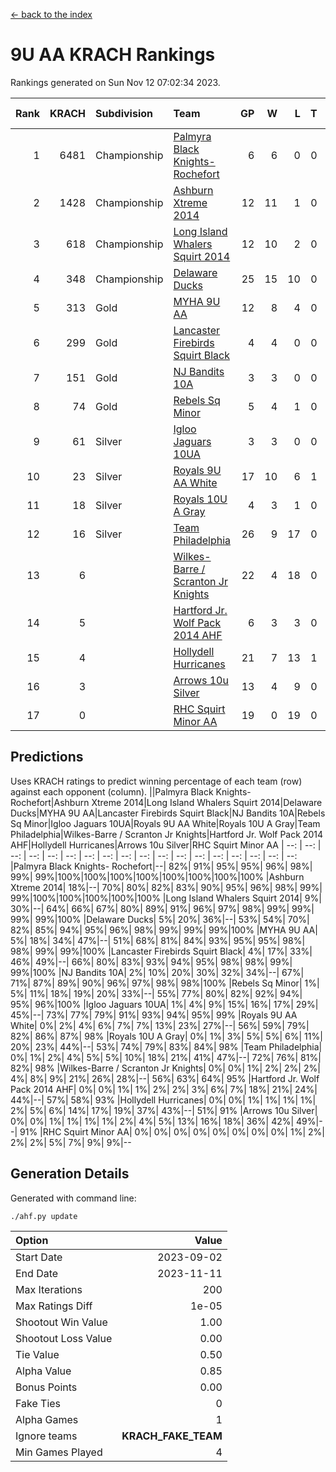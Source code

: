 [<- back to the index](readme.md)
# 9U AA KRACH Rankings
Rankings generated on Sun Nov 12 07:02:34 2023.

Rank|KRACH|Subdivision|Team|GP|W|L|T|OTW|OTL|SoS|Exp Wins|Win Diff
---:|---:|:---|:---|---:|---:|---:|---:|---:|---:|---:|---:|---:
1|6481|Championship|[Palmyra Black Knights- Rochefort](https://gamesheetstats.com/seasons/3659/teams/140260/schedule)|6|6|0|0|0|0|154|6.8|-0.0
2|1428|Championship|[Ashburn Xtreme 2014](https://gamesheetstats.com/seasons/3659/teams/140217/schedule)|12|11|1|0|0|0|162|11.8|-0.0
3|618|Championship|[Long Island Whalers Squirt 2014](https://gamesheetstats.com/seasons/3659/teams/140221/schedule)|12|10|2|0|1|0|215|10.8|-0.0
4|348|Championship|[Delaware Ducks](https://gamesheetstats.com/seasons/3659/teams/140218/schedule)|25|15|10|0|0|3|1082|15.8|-0.0
5|313|Gold|[MYHA 9U AA](https://gamesheetstats.com/seasons/3659/teams/140222/schedule)|12|8|4|0|2|0|234|8.8|-0.0
6|299|Gold|[Lancaster Firebirds Squirt Black](https://gamesheetstats.com/seasons/3659/teams/140256/schedule)|4|4|0|0|0|0|9|4.9|0.0
7|151|Gold|[NJ Bandits 10A](https://gamesheetstats.com/seasons/3659/teams/140259/schedule)|3|3|0|0|0|0|6|3.9|0.0
8|74|Gold|[Rebels Sq Minor](https://gamesheetstats.com/seasons/3659/teams/140223/schedule)|5|4|1|0|1|0|63|4.9|0.0
9|61|Silver|[Igloo Jaguars 10UA](https://gamesheetstats.com/seasons/3659/teams/140253/schedule)|3|3|0|0|0|0|2|3.9|0.0
10|23|Silver|[Royals 9U AA White](https://gamesheetstats.com/seasons/3659/teams/140225/schedule)|17|10|6|1|0|0|136|11.4|0.0
11|18|Silver|[Royals 10U A Gray](https://gamesheetstats.com/seasons/3659/teams/140262/schedule)|4|3|1|0|0|0|6|3.9|0.0
12|16|Silver|[Team Philadelphia](https://gamesheetstats.com/seasons/3659/teams/140226/schedule)|26|9|17|0|0|1|565|9.9|0.0
13|6||[Wilkes-Barre / Scranton Jr Knights](https://gamesheetstats.com/seasons/3659/teams/140228/schedule)|22|4|18|0|0|0|748|4.9|0.0
14|5||[Hartford Jr. Wolf Pack 2014 AHF](https://gamesheetstats.com/seasons/3659/teams/140219/schedule)|6|3|3|0|0|0|91|3.9|0.0
15|4||[Hollydell Hurricanes](https://gamesheetstats.com/seasons/3659/teams/140220/schedule)|21|7|13|1|0|0|94|8.4|0.0
16|3||[Arrows 10u Silver](https://gamesheetstats.com/seasons/3659/teams/140216/schedule)|13|4|9|0|0|0|166|4.9|0.0
17|0||[RHC Squirt Minor AA](https://gamesheetstats.com/seasons/3659/teams/140224/schedule)|19|0|19|0|0|0|99|0.9|0.0

## Predictions
Uses KRACH ratings to predict winning percentage of each team (row) against each opponent (column).
||Palmyra Black Knights- Rochefort|Ashburn Xtreme 2014|Long Island Whalers Squirt 2014|Delaware Ducks|MYHA 9U AA|Lancaster Firebirds Squirt Black|NJ Bandits 10A|Rebels Sq Minor|Igloo Jaguars 10UA|Royals 9U AA White|Royals 10U A Gray|Team Philadelphia|Wilkes-Barre / Scranton Jr Knights|Hartford Jr. Wolf Pack 2014 AHF|Hollydell Hurricanes|Arrows 10u Silver|RHC Squirt Minor AA
| --: | --: | --: | --: | --: | --: | --: | --: | --: | --: | --: | --: | --: | --: | --: | --: | --: | --: 
|Palmyra Black Knights- Rochefort|--| 82%| 91%| 95%| 95%| 96%| 98%| 99%| 99%|100%|100%|100%|100%|100%|100%|100%|100%
|Ashburn Xtreme 2014| 18%|--| 70%| 80%| 82%| 83%| 90%| 95%| 96%| 98%| 99%| 99%|100%|100%|100%|100%|100%
|Long Island Whalers Squirt 2014|  9%| 30%|--| 64%| 66%| 67%| 80%| 89%| 91%| 96%| 97%| 98%| 99%| 99%| 99%| 99%|100%
|Delaware Ducks|  5%| 20%| 36%|--| 53%| 54%| 70%| 82%| 85%| 94%| 95%| 96%| 98%| 99%| 99%| 99%|100%
|MYHA 9U AA|  5%| 18%| 34%| 47%|--| 51%| 68%| 81%| 84%| 93%| 95%| 95%| 98%| 98%| 99%| 99%|100%
|Lancaster Firebirds Squirt Black|  4%| 17%| 33%| 46%| 49%|--| 66%| 80%| 83%| 93%| 94%| 95%| 98%| 98%| 99%| 99%|100%
|NJ Bandits 10A|  2%| 10%| 20%| 30%| 32%| 34%|--| 67%| 71%| 87%| 89%| 90%| 96%| 97%| 98%| 98%|100%
|Rebels Sq Minor|  1%|  5%| 11%| 18%| 19%| 20%| 33%|--| 55%| 77%| 80%| 82%| 92%| 94%| 95%| 96%|100%
|Igloo Jaguars 10UA|  1%|  4%|  9%| 15%| 16%| 17%| 29%| 45%|--| 73%| 77%| 79%| 91%| 93%| 94%| 95%| 99%
|Royals 9U AA White|  0%|  2%|  4%|  6%|  7%|  7%| 13%| 23%| 27%|--| 56%| 59%| 79%| 82%| 86%| 87%| 98%
|Royals 10U A Gray|  0%|  1%|  3%|  5%|  5%|  6%| 11%| 20%| 23%| 44%|--| 53%| 74%| 79%| 83%| 84%| 98%
|Team Philadelphia|  0%|  1%|  2%|  4%|  5%|  5%| 10%| 18%| 21%| 41%| 47%|--| 72%| 76%| 81%| 82%| 98%
|Wilkes-Barre / Scranton Jr Knights|  0%|  0%|  1%|  2%|  2%|  2%|  4%|  8%|  9%| 21%| 26%| 28%|--| 56%| 63%| 64%| 95%
|Hartford Jr. Wolf Pack 2014 AHF|  0%|  0%|  1%|  1%|  2%|  2%|  3%|  6%|  7%| 18%| 21%| 24%| 44%|--| 57%| 58%| 93%
|Hollydell Hurricanes|  0%|  0%|  1%|  1%|  1%|  1%|  2%|  5%|  6%| 14%| 17%| 19%| 37%| 43%|--| 51%| 91%
|Arrows 10u Silver|  0%|  0%|  1%|  1%|  1%|  1%|  2%|  4%|  5%| 13%| 16%| 18%| 36%| 42%| 49%|--| 91%
|RHC Squirt Minor AA|  0%|  0%|  0%|  0%|  0%|  0%|  0%|  0%|  1%|  2%|  2%|  2%|  5%|  7%|  9%|  9%|--

## Generation Details

Generated with command line:
```
./ahf.py update
```

| Option | Value |
| :----- | ----: |
| Start Date | 2023-09-02 |
| End Date | 2023-11-11 |
| Max Iterations | 200 |
| Max Ratings Diff | 1e-05 |
| Shootout Win Value | 1.00 |
| Shootout Loss Value | 0.00 |
| Tie Value | 0.50 |
| Alpha Value | 0.85 |
| Bonus Points | 0.00 |
| Fake Ties | 0 |
| Alpha Games | 1 |
| Ignore teams | __KRACH_FAKE_TEAM__ |
| Min Games Played | 4 |


